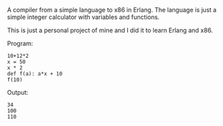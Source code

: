 A compiler from a simple language to x86 in Erlang. The language is just a simple integer calculator with variables and functions.

This is just a personal project of mine and I did it to learn Erlang and x86.

Program:

    10+12*2
    x = 50
    x * 2
    def f(a): a*x + 10
    f(10)

Output:

    34
    100
    110
